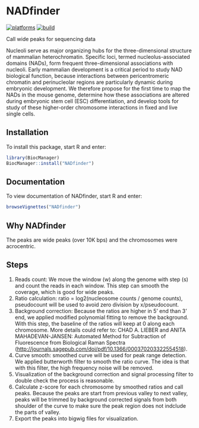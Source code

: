 # NADfinder

[![platforms](http://bioconductor.org/shields/availability/3.5/NADfinder.svg)](http://bioconductor.org/packages/devel/bioc/html/NADfinder.html)
[![build](http://bioconductor.org/shields/build/devel/bioc/NADfinder.svg)](http://bioconductor.org/packages/devel/bioc/html/NADfinder.html)

Call wide peaks for sequencing data

Nucleoli serve as major organizing hubs for the three-dimensional structure 
of mammalian heterochromatin. Specific loci, termed
nucleolus-associated domains (NADs), form frequent three-dimensional 
associations with nucleoli. Early mammalian 
development is a critical period to study NAD biological function, because 
interactions between pericentromeric chromatin and perinucleolar regions are 
particularly dynamic during embryonic development. 
We therefore propose for the first time to map the 
NADs in the mouse genome, determine how these associations are altered during 
embryonic stem cell (ESC) differentiation, and develop tools for study of 
these higher-order chromosome interactions in fixed and live single cells. 

## Installation

To install this package, start R and enter:

```r
library(BiocManager)
BiocManager::install("NADfinder")
```

## Documentation

To view documentation of NADfinder, start R and enter:
```r
browseVignettes("NADfinder")
```

## Why NADfinder

The peaks are wide peaks (over 10K bps) and the chromosomes were acrocentric. 

## Steps

1. Reads count: We move the window (w) along the genome with step (s) and count
the reads in each window. This step can smooth the coverage, 
which is good for wide peaks.
2. Ratio calculation: ratio = log2(nucleosome counts / genome counts), 
pseudocount will be used to avoid zero division by x/pseudocount.
3. Background correction: Because the ratios are higher in 5’ end than 
3’ end, we applied modified polynomial fitting to remove the background. 
With this step, the baseline of the ratios will keep at 0 along each 
chromosome. More details could refer to: CHAD A. LIEBER and ANITA 
MAHADEVAN-JANSEN: Automated Method for Subtraction of 
Fluorescence from Biological Raman Spectra 
(http://journals.sagepub.com/doi/pdf/10.1366/000370203322554518).  
4. Curve smooth: smoothed curve will be used for peak range detection. 
We applied butterworth filter to smooth the ratio curve. 
The idea is that with this filter, the high frequency noise will be removed.
5. Visualization of the background correction and signal processing filter
to double check the process is reasonable.
6. Calculate z-score for each chromosome by smoothed ratios and call peaks. 
Because the peaks are start from previous valley to next valley, peaks will be 
trimmed by background corrected signals from both shoulder of the curve to 
make sure the peak region  does not indclude the parts of valley.   
7. Export the peaks into bigwig files for visualization.
